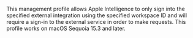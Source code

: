 This management profile allows Apple Intelligence to only sign into the specified external integration using the specified workspace ID and will require a sign-in to the external service in order to make requests. This profile works on macOS Sequoia 15.3 and later.